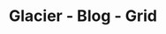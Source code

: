 ---
title: Glacier - Blog - Grid
builder: true

# Content section
sections:
  - blogSection

# Configuration for sections

# Blog
sidebar: "hide" # "show" or "hide"
columns: 2 # It is the number of columns you wish to display in the grid
boxesToLoadStart: 9 # The number of boxes to load when it first loads the grid
boxesToLoad: 3 # The number of boxes to load when you click the load more button 
blogStyle: "classic" # "classic", "minimal" 
gapHorizontal: 30 # Horizontal gap between items
gapVertical: 50 # Vertical gap between items
loadMoreButton: "show" # "show" or "hide"

---